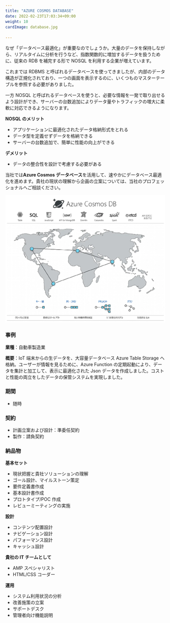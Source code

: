 ```yaml
---
title: "AZURE COSMOS DATABASE"
date: 2022-02-23T17:03:34+09:00
weight: 10
cardImage: database.jpg

---
```


なぜ「データベース最適化」が重要なのでしょうか。大量のデータを保持しながら、リアルタイムに分析を行うなど、指数関数的に増加するデータを扱うために、従来の RDB を補完する形で NOSQL を利用する企業が増えています。

これまでは RDBMS と呼ばれるデータベースを使ってきましたが、内部のデータ構造が正規化されており、一つの画面を表示するのに、いくつものマスターテーブルを参照する必要がありました。

一方 NOSQL と呼ばれるデータベースを使うと、必要な情報を一発で取り出せるよう設計ができ、サーバーの台数追加によりデータ量やトラフィックの増大に柔軟に対応できるようになります。

**NOSQL のメリット**

- アプリケーションに最適化されたデータ格納形式をとれる
- データ型を定義せずデータを格納できる
- サーバーの台数追加で、簡単に性能の向上ができる

**デメリット**

- データの整合性を設計で考慮する必要がある

当社では**Azure Cosmos データベース**を活用して、速やかにデータベース最適化を進めます。貴社の現状の理解から企画の立案については、当社のプロフェッショナルへご相談ください。

![ Image is not Available !](cosmos-database.webp)

### 事例

**業種**：自動車製造業

**概要**：IoT 端末からの生データを、大容量データベース Azure Table Storage へ格納。ユーザーが情報を見るために、Azure Function の定期起動により、データを集計と加工して、表示に最適化された Json データを作成しました。コストと性能の両立をしたデータの保管システムを実現しました。

### 期間

- 随時

### 契約

- 計画立案および設計：準委任契約
- 製作：請負契約

### 納品物

**基本セット**

- 現状把握と貴社ソリューションの理解
- ゴール設計、マイルストーン策定
- 要件定義書作成
- 基本設計書作成
- プロトタイプ/POC 作成
- レビューミーティングの実施



**設計**

- コンテンツ配置設計
- ナビゲーション設計
- パフォーマンス設計
- キャッシュ設計

**貴社の IT チームとして**

- AMP スペシャリスト
- HTML/CSS コーダー

**運用**

- システム利用状況の分析
- 改善施策の立案
- サポートデスク
- 管理者向け機能説明